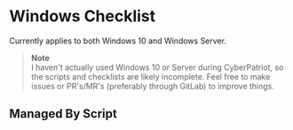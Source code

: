 # Windows Checklist

Currently applies to both Windows 10 and Windows Server.

> **Note**  
> I haven't actually used Windows 10 or Server during CyberPatriot,
> so the scripts and checklists are likely incomplete.
> Feel free to make issues or PR's/MR's (preferably through GitLab)
> to improve things.

## Managed By Script
